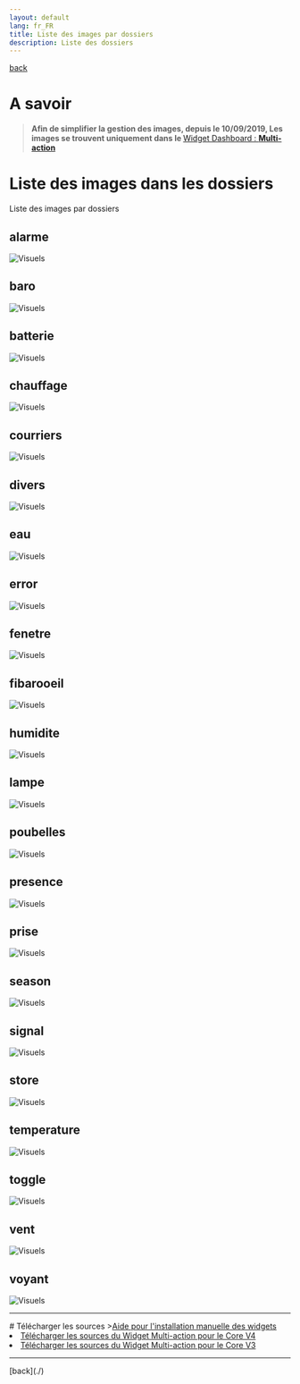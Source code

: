 ```yaml
---
layout: default
lang: fr_FR
title: Liste des images par dossiers
description: Liste des dossiers
---
```

[back](./)
# A savoir
<blockquote>
<b>Afin de simplifier la gestion des images, depuis le 10/09/2019, Les images se trouvent uniquement dans le </b><a href="WIDGET_d_Multi_action_Defaut">Widget Dashboard : <b>Multi-action</b></a>
</blockquote>

# Liste des images dans les dossiers
Liste des images par dossiers

## alarme
<img src="../img/visuel/alarme.png" alt="Visuels" />

## baro
<img src="../img/visuel/baro.png" alt="Visuels" />

## batterie
<img src="../img/visuel/batterie.png" alt="Visuels" />

## chauffage
<img src="../img/visuel/chauffage.png" alt="Visuels" />

## courriers
<img src="../img/visuel/courriers.png" alt="Visuels" />

## divers
<img src="../img/visuel/divers.png" alt="Visuels" />

## eau
<img src="../img/visuel/eau.png" alt="Visuels" />

## error
<img src="../img/visuel/error.png" alt="Visuels" />

## fenetre
<img src="../img/visuel/fenetre.png" alt="Visuels" />

## fibarooeil
<img src="../img/visuel/oeil.png" alt="Visuels" />

## humidite
<img src="../img/visuel/humidite.png" alt="Visuels" />

## lampe
<img src="../img/visuel/lampe.png" alt="Visuels" />

## poubelles
<img src="../img/visuel/poubelles.png" alt="Visuels" />

## presence
<img src="../img/visuel/presence.png" alt="Visuels" />

## prise
<img src="../img/visuel/prise.png" alt="Visuels" />

## season
<img src="../img/visuel/saison.png" alt="Visuels" />

## signal
<img src="../img/visuel/signal.png" alt="Visuels" />

## store
<img src="../img/visuel/store.png" alt="Visuels" />

## temperature
<img src="../img/visuel/temperature.png" alt="Visuels" />

## toggle
<img src="../img/visuel/toggle.png" alt="Visuels" />

## vent
<img src="../img/visuel/vent.png" alt="Visuels" />

## voyant
<img src="../img/visuel/voyant.png" alt="Visuels" />

<hr />
# Télécharger les sources
><a href="{{site.baseurl}}/help/{{page.lang}}/install_manu">Aide pour l'installation manuelle des widgets</a>
<br/>

<li><a href="https://github.com/JEALG/JEEDOM-Multi_action-Defaut--mobile/tree/masterv4">Télécharger les sources du Widget Multi-action pour le Core V4</a></li>
<li><a href="https://github.com/JEALG/JEEDOM-Multi_action-Defaut--mobile/tree/master">Télécharger les sources du Widget Multi-action pour le Core V3</a></li>

<hr />
[back](./)
